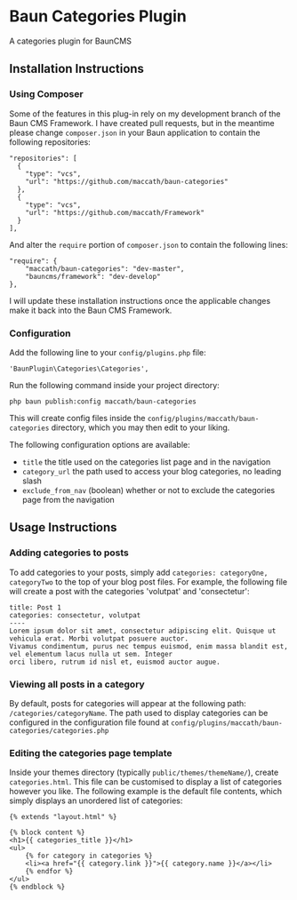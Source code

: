 # Baun Categories Plugin

A categories plugin for BaunCMS

## Installation Instructions

### Using Composer

Some of the features in this plug-in rely on my development branch of the Baun CMS Framework. I have created pull 
requests, but in the meantime please change `composer.json` in your Baun application to contain the following 
repositories:

    "repositories": [
      {
        "type": "vcs",
        "url": "https://github.com/maccath/baun-categories"
      },
      {
        "type": "vcs",
        "url": "https://github.com/maccath/Framework"
      }
    ],
    
And alter the `require` portion of `composer.json` to contain the following lines:

    "require": {
        "maccath/baun-categories": "dev-master",
        "bauncms/framework": "dev-develop"
    },
    
I will update these installation instructions once the applicable changes make it back into the Baun CMS Framework.

### Configuration

Add the following line to your `config/plugins.php` file:

    'BaunPlugin\Categories\Categories',

Run the following command inside your project directory:

    php baun publish:config maccath/baun-categories

This will create config files inside the `config/plugins/maccath/baun-categories` directory, which you may then edit to 
your liking.

The following configuration options are available:

 * `title` the title used on the categories list page and in the navigation
 * `category_url` the path used to access your blog categories, no leading slash
 * `exclude_from_nav` (boolean) whether or not to exclude the categories page from the navigation

## Usage Instructions

### Adding categories to posts

To add categories to your posts, simply add `categories: categoryOne, categoryTwo` to the top of your blog post files. 
For example, the following file will create a post with the categories 'volutpat' and 'consectetur':

    title: Post 1
    categories: consectetur, volutpat
    ----
    Lorem ipsum dolor sit amet, consectetur adipiscing elit. Quisque ut vehicula erat. Morbi volutpat posuere auctor. 
    Vivamus condimentum, purus nec tempus euismod, enim massa blandit est, vel elementum lacus nulla ut sem. Integer 
    orci libero, rutrum id nisl et, euismod auctor augue.

### Viewing all posts in a category

By default, posts for categories will appear at the following path: `/categories/categoryName`. The path used to display
categories can be configured in the configuration file found at `config/plugins/maccath/baun-categories/categories.php`

### Editing the categories page template

Inside your themes directory (typically `public/themes/themeName/`), create `categories.html`. This file can be 
customised to display a list of categories however you like. The following example is the default file contents, which
simply displays an unordered list of categories:

    {% extends "layout.html" %}
    
    {% block content %}
    <h1>{{ categories_title }}</h1>
    <ul>
        {% for category in categories %}
        <li><a href="{{ category.link }}">{{ category.name }}</a></li>
        {% endfor %}
    </ul>
    {% endblock %}

